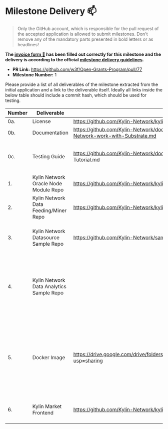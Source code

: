 # Milestone Delivery :mailbox:

> Only the GitHub account, which is responsible for the pull request of the accepted application is allowed to submit milestones. Don't remove any of the mandatory parts presented in bold letters or as headlines!

**The [invoice form :pencil:](https://forms.gle/8Wx7nxtq8fKrsuEz8) has been filled out correctly for this milestone and the delivery is according to the official [milestone delivery guidelines](https://github.com/w3f/General-Grants-Program/blob/master/grants/milestone-deliverables-guidelines.md).**  

* **PR Link:** https://github.com/w3f/Open-Grants-Program/pull/77
* **Milestone Number:** 1

Please provide a list of all deliverables of the milestone extracted from the initial application and a link to the deliverable itself. Ideally all links inside the below table should include a commit hash, which should be used for testing.



| **Number** | **Deliverable**                          | Link                                                         | Notes                                                        |
| ---------- | ---------------------------------------- | ------------------------------------------------------------ | ------------------------------------------------------------ |
| 0a.        | License                                  | https://github.com/Kylin-Network/kylin-node/blob/main/LICENSE | Apache License 2.0                                           |
| 0b.        | Documentation                            | https://github.com/Kylin-Network/documents/blob/main/How-does-Kylin-Network-work-with-Substrate.md | Includes the describion of how it works.                     |
| 0c.        | Testing Guide                            | https://github.com/Kylin-Network/documents/blob/main/Kylin-Network-Demo-Tutorial.md | The instruction of using docker image can be find in https://github.com/Kylin-Network/documents/blob/main/Kylin-Network-Docker-Demo-Tutorial.md |
| 1.         | Kylin Network Oracle Node Module Repo    | https://github.com/Kylin-Network/kylin-node                  |                                                              |
| 2.         | Kylin Network Data Feeding/Miner Repo    | https://github.com/Kylin-Network/kylin-ocw-module            |                                                              |
| 3.         | Kylin Network Datasource Sample Repo     | https://github.com/Kylin-Network/sample-data-fetcher         | The originla idea is using Python or NodeJS to implement such component, but Rust is used at the end. The Python/NodeJS version are still under construction. |
| 4.         | Kylin Network Data Analytics Sample Repo |                                                              | As we proceed, we change to use elk to collect and analytics data rather than implement a full data analytics solution at current stage, the advance data analytics will be planned in next phases. In this demo, we provide elk together with our docker image with compose file. The default customized dashboard is provide as in the final delivery. |
| 5.         | Docker Image                             | https://drive.google.com/drive/folders/1CtuRb16zX36ZafaAZt_CpQIuW8wKsbFG?usp=sharing | Download the latest image, and follow the instructions in  https://github.com/Kylin-Network/documents/blob/main/Kylin-Network-Demo-Tutorial.md.  Also, this docker image can be built manually according to the building instructions. Here is the instructions to build image https://github.com/Kylin-Network/documents/blob/main/Kylin-Network-Docker-Demo-Tutorial.md |
| 6.         | Kylin Market Frontend                    | https://github.com/Kylin-Network/kylin-market-frontend       | Extra repo which is the key for demonstration. This repo contains the front end for Kylin Market based on Polkadot JS App. |
